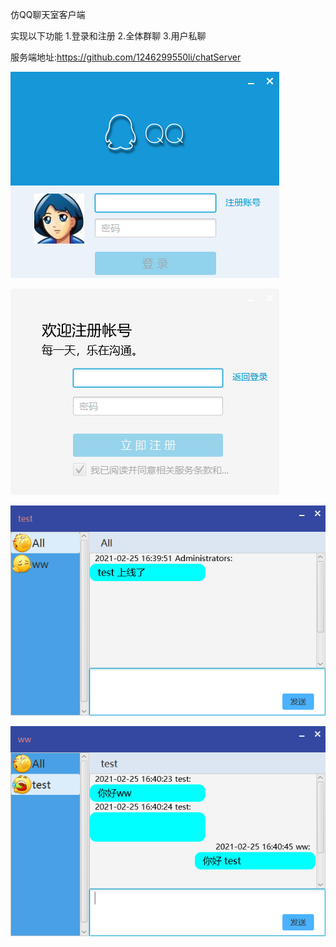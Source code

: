 仿QQ聊天室客户端

实现以下功能
1.登录和注册
2.全体群聊
3.用户私聊

服务端地址:https://github.com/1246299550li/chatServer

![avatar](png/1.png)

![avatar](png/2.png)

![avatar](png/3.png)

![avatar](png/4.png)
